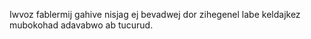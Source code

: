 Iwvoz fablermij gahive nisjag ej bevadwej dor zihegenel labe keldajkez mubokohad adavabwo ab tucurud.